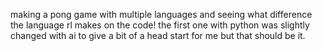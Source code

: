making a pong game with multiple languages and seeing what difference the language rl makes on the code! the first one with python was slightly changed with ai to give a bit of a head start for me but that should be it.
